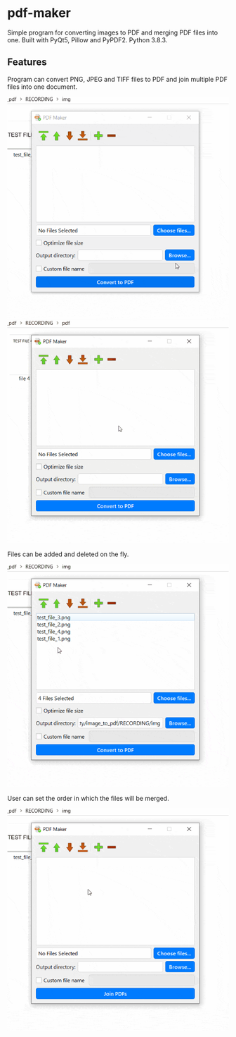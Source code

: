 # pdf-maker
Simple program for converting images to PDF and merging PDF files into one. Built with PyQt5, Pillow and PyPDF2. Python 3.8.3.

## Features
Program can convert PNG, JPEG and TIFF files to PDF and join multiple PDF files into one document.

<img src='gifs/img_to_pdf.gif' width=600px>

<img src='gifs/merge_pdfs.gif' width=600px>

Files can be added and deleted on the fly.

<img src='gifs/delete_add_items.gif' width=600px>

User can set the order in which the files will be merged.

<img src='gifs/move_items.gif' width=600px>

